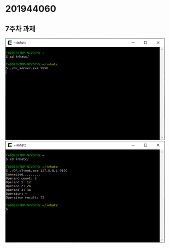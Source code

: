 # 201944060
## 7주차 과제
<img width="" height="" src="./OP_server.png"></img>
<img width="" height="" src="./OP_client.png"></img>

